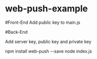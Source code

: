 # web-push-example

#Front-End
Add public key to main.js

#Back-End

Add server key, public key and private key

npm install web-push --save
node index.js
